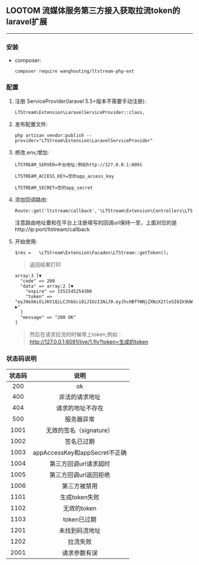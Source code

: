 ## LOOTOM 流媒体服务第三方接入获取拉流token的laravel扩展
---


### 安装
    
* composer:
    
    ```
    composer require wanghouting/ltstream-php-ext
    ```


### 配置



1. 注册 ServiceProvider(laravel 5.5+版本不需要手动注册):
     ```
    LTStream\Extension\LaravelServiceProvider::class,
     ```     
 
2. 发布配置文件:
 
    ```
    php artisan vendor:publish --provider="LTStream\Extension\LaravelServiceProvider" 
    ```   

3. 修改.env,增加:
    ```
    LTSTREAM_SERVER=平台地址:例如http://127.0.0.1:8091
    
    LTSTREAM_ACCESS_KEY=您的app_access_key
    
    LTSTREAM_SECRET=您的app_secret
    ```
4. 添加回调路由:

    ```
    Route::get('ltstream/callback','\LTStream\Extension\Controllers\LTStreamCallbackController@callback');
    ```
    注意路由地址要和在平台上注册填写的回调url保持一至，上面对应的是http://ip:port/ltstream/callback

5. 开始使用:

    ```
    $res =   \LTStream\Extension\Facades\LTStream::getToken();
    ```
    
    > 返回结果打印
    
    ```
    array:3 [▼
      "code" => 200
      "data" => array:2 [▼
        "expire" => 1551545254300
        "token" => "eyJ0eXAiOiJKV1QiLCJhbGciOiJIUzI1NiJ9.eyJhcHBfYWNjZXNzX2tleSI6Ik9UWTM4ZGluc3hDSE1SVzEiLCJleHBpcmUiOjE1NTE1NDUyNTQzMDAsIm5hbWUiOiJ0ZXN0In0=.Nv26d314tS/A/GYFxBkPuL ▶"
      ]
      "message" => "200 OK"
    ]
    ```
    
    > 然后在请求拉流的时候带上token,例如：http://127.0.0.1:8091/live/1.flv?token=生成的token




### 状态码说明



   | 状态码  |  说明                        |
   | :-----: | :----:                       |
   | 200  | ok                              |
   | 400  | 非法的请求地址                  |
   | 404  | 请求的地址不存在                |
   | 500  | 服务器异常                      |
   | 1001 | 无效的签名（signature）         |
   | 1002 | 签名已过期                      |
   | 1003 | appAccessKey和appSecret不正确   |
   | 1004 | 第三方回调url请求超时           |
   | 1005 | 第三方回调url返回拒绝           |
   | 1006 | 第三方被禁用                    |
   | 1101 | 生成token失败                   |
   | 1102 | 无效的token                     |
   | 1103 | token已过期                     |
   | 1201 | 未找到码流地址                  |
   | 1202 | 拉流失败                        |
   | 2001 | 请求参数有误                    |
















